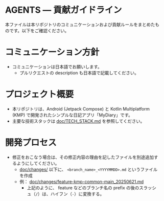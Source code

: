 # AGENTS — 貢献ガイドライン
本ファイルは本リポジトリのコミュニケーションおよび貢献ルールをまとめたものです。以下をご確認ください。

# コミュニケーション方針

- コミュニケーションは日本語でお願いします。
  - プルリクエストの description も日本語で記載してください。

# プロジェクト概要

- 本リポジトリは、Android (Jetpack Compose) と Kotlin Multiplatform (KMP) で開発されたシンプルな日記アプリ「MyDiary」です。
- 主要な技術スタックは [doc/TECH_STACK.md](doc/TECH_STACK.md) を参照してください。

# 開発プロセス

- 修正をおこなう場合は、その修正内容の理由を記したファイルを別途追加するようにしてください。
  - [doc/changes/](./doc/changes/) 以下に、 `<branch_name>_<YYYYMMDD>.md` というファイルを作成
  - 例： [doc/changes/feature-kmp-common-main_20250621.md](./doc/changes/feature-kmp-common-main_20250621.md)
    - 上記のように、 feature などのブランチ名の prefix の後のスラッシュ（`/`）は、ハイフン（`-`）に変換する。
